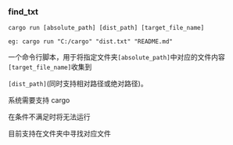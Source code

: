 ### find_txt
``cargo run [absolute_path] [dist_path] [target_file_name]``

``eg: cargo run "C:/cargo" "dist.txt" "README.md"``

一个命令行脚本，用于将指定文件夹`[absolute_path]`中对应的文件内容`[target_file_name]`收集到

`[dist_path]`(同时支持相对路径或绝对路径)。

系统需要支持 cargo

在条件不满足时将无法运行

目前支持在文件夹中寻找对应文件